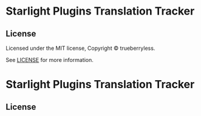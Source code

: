 # Starlight Plugins Translation Tracker

## License

Licensed under the MIT license, Copyright © trueberryless.

See [LICENSE](/LICENSE) for more information.

# Starlight Plugins Translation Tracker

## License

